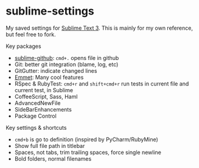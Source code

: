 # sublime-settings

My saved settings for [Sublime Text 3](https://www.sublimetext.com/3). This is mainly for my own reference, but feel free to fork.

Key packages
* [sublime-github](): `cmd+.` opens file in github
* Git: better git integration (blame, log, etc)
* GitGutter: indicate changed lines
* [Emmet](https://github.com/sergeche/emmet-sublime): Many cool features
* RSpec & RubyTest: `cmd+r` and `shift+cmd+r` run tests in current file and current test, in Sublime
* CoffeeScript, Sass, Haml
* AdvancedNewFile
* SideBarEnhancements
* Package Control

Key settings & shortcuts
* `cmd+b` is go to definition (inspired by PyCharm/RubyMine)
* Show full file path in titlebar
* Spaces, not tabs, trim trailing spaces, force single newline
* Bold folders, normal filenames
